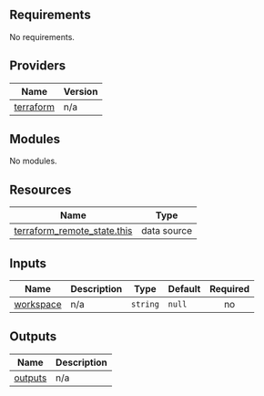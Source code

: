 ## Requirements

No requirements.

## Providers

| Name | Version |
|------|---------|
| <a name="provider_terraform"></a> [terraform](#provider\_terraform) | n/a |

## Modules

No modules.

## Resources

| Name | Type |
|------|------|
| [terraform_remote_state.this](https://registry.terraform.io/providers/hashicorp/terraform/latest/docs/data-sources/remote_state) | data source |

## Inputs

| Name | Description | Type | Default | Required |
|------|-------------|------|---------|:--------:|
| <a name="input_workspace"></a> [workspace](#input\_workspace) | n/a | `string` | `null` | no |

## Outputs

| Name | Description |
|------|-------------|
| <a name="output_outputs"></a> [outputs](#output\_outputs) | n/a |
